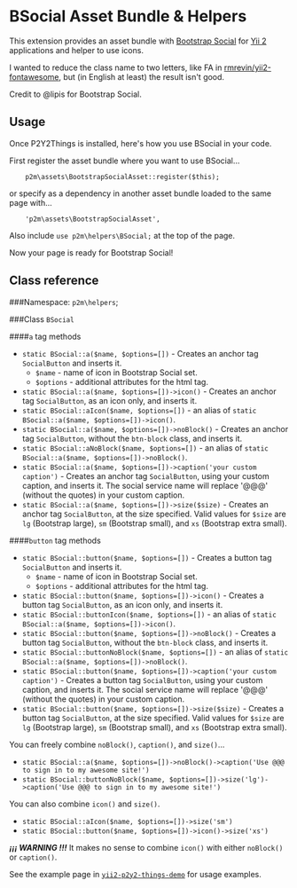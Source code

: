 BSocial Asset Bundle & Helpers
==============================

This extension provides an asset bundle with [Bootstrap Social](http://lipis.github.io/bootstrap-social/) for [Yii 2](http://www.yiiframework.com/) applications and helper to use icons.

I wanted to reduce the class name to two letters, like FA in [rmrevin/yii2-fontawesome](https://github.com/rmrevin/yii2-fontawesome), but (in English at least) the result isn't good.

Credit to @lipis for Bootstrap Social.

Usage
-----

Once P2Y2Things is installed, here's how you use BSocial in your code.

First register the asset bundle where you want to use BSocial...

```
	p2m\assets\BootstrapSocialAsset::register($this);
```

or specify as a dependency in another asset bundle loaded to the same page with...

```
	'p2m\assets\BootstrapSocialAsset',
```

Also include `use p2m\helpers\BSocial;` at the top of the page.

Now your page is ready for Bootstrap Social!

Class reference
---------------

###Namespace: `p2m\helpers`;

###Class `BSocial`

####`a` tag methods

* `static BSocial::a($name, $options=[])` - Creates an anchor tag `SocialButton` and inserts it.
  * `$name` - name of icon in Bootstrap Social set.
  * `$options` - additional attributes for the html tag.
* `static BSocial::a($name, $options=[])->icon()` - Creates an anchor tag `SocialButton`, as an icon only, and inserts it.
* `static BSocial::aIcon($name, $options=[])` - an alias of `static BSocial::a($name, $options=[])->icon()`.
* `static BSocial::a($name, $options=[])->noBlock()` - Creates an anchor tag `SocialButton`, without the `btn-block` class, and inserts it.
* `static BSocial::aNoBlock($name, $options=[])` - an alias of `static BSocial::a($name, $options=[])->noBlock()`.
* `static BSocial::a($name, $options=[])->caption('your custom caption')` - Creates an anchor tag `SocialButton`, using your custom caption, and inserts it. The social service name will replace '@@@' (without the quotes) in your custom caption.
* `static BSocial::a($name, $options=[])->size($size)` - Creates an anchor tag `SocialButton`, at the size specified. Valid values for `$size` are `lg` (Bootstrap large), `sm` (Bootstrap small), and `xs` (Bootstrap extra small).

####`button` tag methods

* `static BSocial::button($name, $options=[])` - Creates a button tag `SocialButton` and inserts it.
  * `$name` - name of icon in Bootstrap Social set.
  * `$options` - additional attributes for the html tag.
* `static BSocial::button($name, $options=[])->icon()` - Creates a button tag `SocialButton`, as an icon only, and inserts it.
* `static BSocial::buttonIcon($name, $options=[])` - an alias of `static BSocial::a($name, $options=[])->icon()`.
* `static BSocial::button($name, $options=[])->noBlock()` - Creates a button tag `SocialButton`, without the `btn-block` class, and inserts it.
* `static BSocial::buttonNoBlock($name, $options=[])` - an alias of `static BSocial::a($name, $options=[])->noBlock()`.
* `static BSocial::button($name, $options=[])->caption('your custom caption')` - Creates a button tag `SocialButton`, using your custom caption, and inserts it. The social service name will replace '@@@' (without the quotes) in your custom caption.
* `static BSocial::button($name, $options=[])->size($size)` - Creates a button tag `SocialButton`, at the size specified. Valid values for `$size` are `lg` (Bootstrap large), `sm` (Bootstrap small), and `xs` (Bootstrap extra small).

You can freely combine `noBlock()`, `caption()`, and `size()`...

* `static BSocial::a($name, $options=[])->noBlock()->caption('Use @@@ to sign in to my awesome site!')`
* `static BSocial::buttonNoBlock($name, $options=[])->size('lg')->caption('Use @@@ to sign in to my awesome site!')`

You can also combine `icon()` and `size()`.

* `static BSocial::aIcon($name, $options=[])->size('sm')`
* `static BSocial::button($name, $options=[])->icon()->size('xs')`

*__¡¡¡ WARNING !!!__* It makes no sense to combine `icon()` with either `noBlock()` or `caption()`.

See the example page in [`yii2-p2y2-things-demo`](https://github.com/p2made/yii2-p2y2-things-demo) for usage examples.


